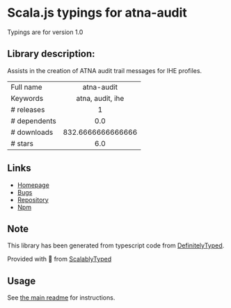 
# Scala.js typings for atna-audit

Typings are for version 1.0

## Library description:
Assists in the creation of ATNA audit trail messages for IHE profiles.

|                    |                 |
| ------------------ | :-------------: |
| Full name          | atna-audit |
| Keywords           | atna, audit, ihe |
| # releases         | 1 |
| # dependents       | 0.0 |
| # downloads        | 832.6666666666666 |
| # stars            | 6.0 |

## Links
- [Homepage](https://github.com/jembi/atna-audit#readme)
- [Bugs](https://github.com/jembi/atna-audit/issues)
- [Repository](https://github.com/jembi/atna-audit)
- [Npm](https://www.npmjs.com/package/atna-audit)
    


## Note
This library has been generated from typescript code from [DefinitelyTyped](https://definitelytyped.org).

Provided with :purple_heart: from [ScalablyTyped](https://github.com/oyvindberg/ScalablyTyped)

## Usage
See [the main readme](../../readme.md) for instructions.


